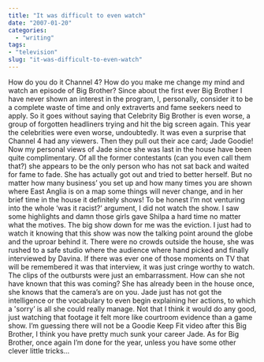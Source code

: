 ```yaml
---
title: "It was difficult to even watch"
date: "2007-01-20"
categories: 
  - "writing"
tags:
- "television"
slug: "it-was-difficult-to-even-watch"
---
```


How do you do it Channel 4? How do you make me change my mind and watch an episode of Big Brother? Since about the first ever Big Brother I have never shown an interest in the program, I, personally, consider it to be a complete waste of time and only extraverts and fame seekers need to apply. So it goes without saying that Celebrity Big Brother is even worse, a group of forgotten headliners trying and hit the big screen again. This year the celebrities were even worse, undoubtedly. It was even a surprise that Channel 4 had any viewers. Then they pull out their ace card; Jade Goodie! Now my personal views of Jade since she was last in the house have been quite complimentary. Of all the former contestants (can you even call them that?) she appears to be the only person who has not sat back and waited for fame to fade. She has actually got out and tried to better herself. But no matter how many business’ you set up and how many times you are shown where East Anglia is on a map some things will never change, and in her brief time in the house it definitely shows! To be honest I’m not venturing into the whole ‘was it racist?’ argument, I did not watch the show. I saw some highlights and damn those girls gave Shilpa a hard time no matter what the motives. The big show down for me was the eviction. I just had to watch it knowing that this show was now the talking point around the globe and the uproar behind it. There were no crowds outside the house, she was rushed to a safe studio where the audience where hand picked and finally interviewed by Davina. If there was ever one of those moments on TV that will be remembered it was that interview, it was just cringe worthy to watch. The clips of the outbursts were just an embarrassment. How can she not have known that this was coming? She has already been in the house once, she knows that the camera’s are on you. Jade just has not got the intelligence or the vocabulary to even begin explaining her actions, to which a 'sorry’ is all she could really manage. Not that I think it would do any good, just watching that footage it felt more like courtroom evidence than a game show. I’m guessing there will not be a Goodie Keep Fit video after this Big Brother, I think you have pretty much sunk your career Jade. As for Big Brother, once again I’m done for the year, unless you have some other clever little tricks…
